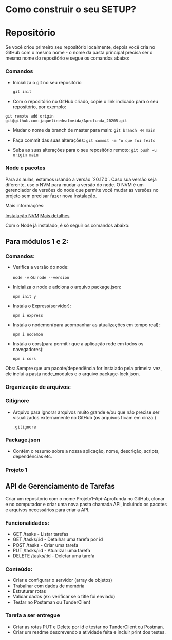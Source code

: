 # Como construir o seu SETUP?

# Repositório

Se você criou primeiro seu repositório localmente, depois você cria no GitHub com o mesmo nome - o nome da pasta principal precisa ser o mesmo nome do repositório e segue os comandos abaixo:

### Comandos

- Inicializa o git no seu repositório

  `git init`

- Com o repositório no GitHub criado, copie o link indicado para o seu repositório, por exemplo:

`git remote add origin git@github.com:jaquelinedealmeida/Aprofunda_20205.git`

- Mudar o nome da branch de master para main:
  `git branch -M main`

- Faça commit das suas alterações:
  `git commit -m "o que foi feito`

- Suba as suas alterações para o seu repositório remoto:
  `git push -u origin main`

### Node e pacotes

Para as aulas, estamos usando a versão ´20.17.0´. Caso sua versão seja diferente, use o NVM para mudar a versão do node.
O NVM é um gerenciador de versões do node que permite você mudar as versões no projeto sem precisar fazer nova instalação.

Mais informações:

[Instalação NVM](https://github.com/nvm-sh/nvm)
[Mais detalhes](https://www.freecodecamp.org/news/node-version-manager-nvm-install-guide/)

Com o Node já instalado, é só seguir os comandos abaixo:

## Para módulos 1 e 2:

### Comandos:

- Verifica a versão do node:

  `node -v` ou `node --version`

- Inicializa o node e adciona o arquivo package.json:

  `npm init y`

- Instala o Express(servidor):

  `npm i express`

- Instala o nodemon(para acompanhar as atualizações em tempo real):

  `npm i nodemon`

- Instala o cors(para permitir que a aplicação rode em todos os navegadores):

  `npm i cors`

Obs: Sempre que um pacote/dependência for instalado pela primeira vez, ele inclui a pasta node_modules e o arquivo package-lock.json.

### Organização de arquivos:

### Gitignore

- Arquivo para ignorar arquivos muito grande e/ou que não precise ser visualizados externamente no GitHub (os arquivos ficam em cinza.)

  `.gitignore`

### Package.json

- Contém o resumo sobre a nossa aplicação, nome, descrição, scripts, dependências etc.

### Projeto 1

## API de Gerenciamento de Tarefas

Criar um repositório com o nome Projeto1-Api-Aprofunda no GitHub, clonar e no computador e criar uma nova pasta chamada API, incluindo os pacotes e arquivos necessários para criar a API.

### Funcionalidades:

- GET /tasks - Listar tarefas
- GET /tasks/:id - Detalhar uma tarefa por id
- POST /tasks - Criar uma tarefa
- PUT /tasks/:id - Atualizar uma tarefa
- DELETE /tasks/:id - Deletar uma tarefa

### Conteúdo:

- Criar e configurar o servidor (array de objetos)
- Trabalhar com dados de memória
- Estruturar rotas
- Validar dados (ex: verificar se o title foi enviado)
- Testar no Postaman ou TunderClient

### Tarefa a ser entregue

- Criar as rotas PUT e Delete por id e testar no TunderClient ou Postman.
- Criar um readme descrevendo a atividade feita e incluir print dos testes.
